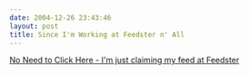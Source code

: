 ```yaml
---
date: 2004-12-26 23:43:46
layout: post
title: Since I'm Working at Feedster n' All
---
```


[No Need to Click Here - I'm just claiming my feed at Feedster](http://feedster.com/claimfeed.php?key=e2f5f04e0a3ea31d0611f4e1f7a9bbae)
